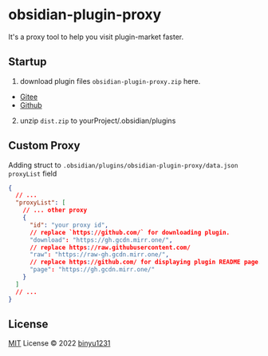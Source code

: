 # obsidian-plugin-proxy

It's a proxy tool to help you visit plugin-market faster.

<!-- [![NPM version](https://img.shields.io/npm/v/obsidian-plugin-proxy?color=a1b858&label=)](https://www.npmjs.com/package/obsidian-plugin-proxy) -->


## Startup

1. download plugin files `obsidian-plugin-proxy.zip` here.
  - [Gitee](https://gitee.com/114000/obsidian-plugin-proxy/releases)
  - [Github](https://github.com/binyu1231/obsidian-plugin-proxy/releases)
2. unzip `dist.zip` to yourProject/.obsidian/plugins

## Custom Proxy

Adding struct to  `.obsidian/plugins/obsidian-plugin-proxy/data.json` `proxyList` field

``` json
{
  // ...
  "proxyList": [
    // ... other proxy
    {
      "id": "your proxy id",
      // replace `https://github.com/` for downloading plugin.
      "download": "https://gh.gcdn.mirr.one/",
      // replace https://raw.githubusercontent.com/
      "raw": "https://raw-gh.gcdn.mirr.one/",
      // replace https://github.com/ for displaying plugin README page.
      "page": "https://gh.gcdn.mirr.one/"
    }
  ]
  // ...
}
```

## License

[MIT](./LICENSE) License © 2022 [binyu1231](https://github.com/binyu1231)
